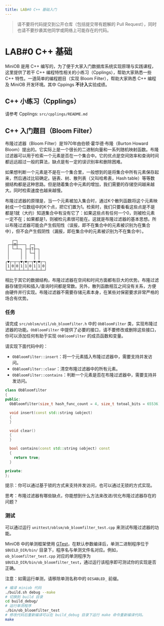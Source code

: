 ```yaml
---
title: LAB#0 C++ 基础入门
---
```


> 请不要将代码提交到公开仓库（包括提交带有题解的 Pull Request），同时也请不要抄袭其他同学或网络上可能存在的代码。

# LAB#0 C++ 基础

MiniOB 是用 C++ 编写的，为了便于大家入门数据库系统实现原理与实践课程，这里提供了若干 C++ 编程特性相关的小练习（Cpplings），帮助大家熟悉一些 C++ 特性。一道简单的编程题目（实现 Bloom Filter），帮助大家熟悉 C++ 编程及 MiniOB 开发环境。其中 Cppings **不计入**实验成绩。

## C++ 小练习（Cpplings）
请参考 Cpplings: `src/cpplings/README.md`

## C++ 入门题目（Bloom Filter）

布隆过滤器（Bloom Filter）是1970年由伯顿·霍华德·布隆（Burton Howard Bloom）提出的。它实际上是一个很长的二进制向量和一系列随机映射函数。布隆过滤器可以用于检索一个元素是否在一个集合中。它的优点是空间效率和查询时间都远远超过一般的算法，缺点是有一定的误识别率和删除困难。

如果想判断一个元素是不是在一个集合里，一般想到的是将集合中所有元素保存起来，然后通过比较确定。链表、树、散列表（又叫哈希表，Hash table）等等数据结构都是这种思路。但是随着集合中元素的增加，我们需要的存储空间越来越大。同时检索速度也越来越慢。

布隆过滤器的原理是，当一个元素被加入集合时，通过K个散列函数将这个元素映射成一个位数组中的K个点，把它们置为1。检索时，我们只要看看这些点是不是都是1就（大约）知道集合中有没有它了：如果这些点有任何一个0，则被检元素一定不在；如果都是1，则被检元素很可能在。这就是布隆过滤器的基本思想。所以布隆过滤器可能会产生假阳性（误报，即不在集合中的元素被识别为在集合中），但不会产生假阴性（漏报，即在集合中的元素被识别为不在集合中）。

```
   ┌─┐             
 ┌─┼M┼───┐ ┌─┐     
 │ └─┴─┐ ├─┼T┼─┐   
 │     │ │ └─┤ │   
 │     │ │   │ │   
┌▼┬─┬─┬▼┬▼┬─┬▼┬▼┬─┐
│1│0│0│1│1│0│1│1│0│
└─┴─┴─┴─┴─┴─┴─┴─┴─┘
```

相比于其它的数据结构，布隆过滤器在空间和时间方面都有巨大的优势。布隆过滤器存储空间和插入/查询时间都是常数。另外，散列函数相互之间没有关系，方便由硬件并行实现。布隆过滤器不需要存储元素本身，在某些对保密要求非常严格的场合有优势。


### 任务

请完成 `src/oblsm/util/ob_bloomfilter.h` 中的 `ObBloomFilter` 类，实现布隆过滤器的功能。`ObBloomFilter` 中提供了必要的接口，请不要修改或删除这些接口，你可以添加任何有助于实现 `ObBloomFilter` 的成员函数和变量。

请实现下面代码中的：

- `ObBloomFilter::insert`：将一个元素插入布隆过滤器中，需要支持并发访问。
- `ObBloomFilter::clear`：清空布隆过滤器中的所有元素。
- `ObBloomFilter::contains`：判断一个元素是否在布隆过滤器中，需要支持并发访问。

```c++
class ObBloomfilter
{
public:
  ObBloomfilter(size_t hash_func_count = 4, size_t totoal_bits = 65536);

  void insert(const std::string &object)
  {
  }

  void clear()
  {
  }

  bool contains(const std::string &object) const
  {
    return true;
  }

private:
};

```

提示：你可以通过基于锁的方式来支持并发访问，也可以通过无锁的方式实现。

思考：布隆过滤器有哪些缺点，你能想到什么方法来改进/优化布隆过滤器存在的问题？

### 测试

可以通过运行 `unittest/oblsm/ob_bloomfilter_test.cpp` 来测试布隆过滤器的功能。

MiniOB 中的单测框架使用 [GTest](https://github.com/google/googletest)，在默认参数编译后，单测二进制程序位于 `$BUILD_DIR/bin/` 目录下，程序名与单测文件名对应。例如，`ob_bloomfilter_test.cpp` 对应的单测程序为 `$BUILD_DIR/bin/ob_bloomfilter_test`，通过运行该程序即可测试你的实现是否正确。

注意：如需运行单测，请移除单测名称中的 `DISABLED_` 前缀。

```bash
# 编译 miniob 代码
./build.sh debug --make
# 切换到 build 目录
cd build_debug/
# 运行单测程序
./bin/ob_bloomfilter_test
# 修改代码后重新编译可以在 build_debug 目录下运行 make 命令重新编译代码。
make
```